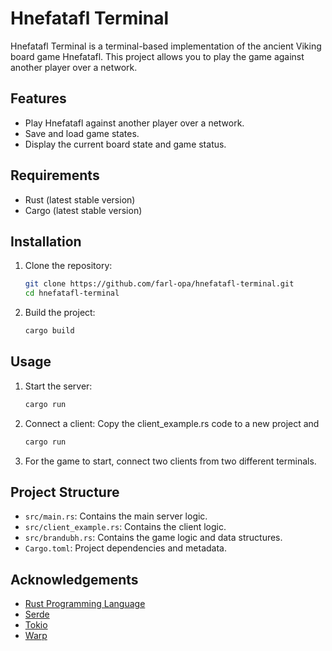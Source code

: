 # Hnefatafl Terminal

Hnefatafl Terminal is a terminal-based implementation of the ancient Viking board game Hnefatafl. This project allows you to play the game against another player over a network.

## Features

- Play Hnefatafl against another player over a network.
- Save and load game states.
- Display the current board state and game status.

## Requirements

- Rust (latest stable version)
- Cargo (latest stable version)

## Installation

1. Clone the repository:
    ```sh
    git clone https://github.com/farl-opa/hnefatafl-terminal.git
    cd hnefatafl-terminal
    ```

2. Build the project:
    ```sh
    cargo build
    ```

## Usage

1. Start the server:
    ```sh
    cargo run
    ```

2. Connect a client:
    Copy the client_example.rs code to a new project and 
    ```sh
    cargo run
    ```
3. For the game to start, connect two clients from two different terminals.

## Project Structure

- `src/main.rs`: Contains the main server logic.
- `src/client_example.rs`: Contains the client logic.
- `src/brandubh.rs`: Contains the game logic and data structures.
- `Cargo.toml`: Project dependencies and metadata.


## Acknowledgements

- [Rust Programming Language](https://www.rust-lang.org/)
- [Serde](https://serde.rs/)
- [Tokio](https://tokio.rs/)
- [Warp](https://github.com/seanmonstar/warp)
